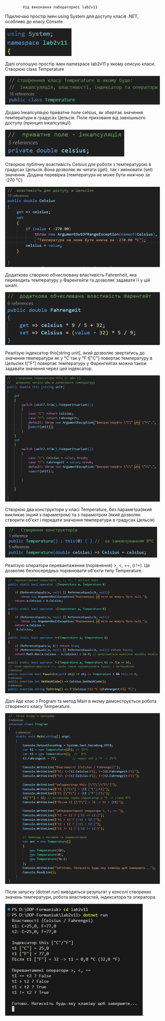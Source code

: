             Хід виконання лабораторної lab2v11

Підключаю простір імен using System для доступу класів .NET, особливо до класу Console 

![](media\image1.png)

Далі оголошую простір імен namespace lab2v11 у якому описую класи. Створюю class Temperature 

![](media\image2.png)  

Додаю Інкапсуляцію приватне поле celsius, як зберігає значення температури в градусах Цельсія. Поле приховане від завнішнього доступу (принцип інкапсуляції)

![](media\image3.png)

Створюю публічну воастивість Celsius для роботи з температурою в градусах Цельсія. Вона дозволяє як читати (get), так і змінювати (set) значення. Додана перевірка (температура не може бути нижчою за -270 °C)

![](media\image4.png)

Додатково створюю обчислювану властивість Fahrenheit, яка переводить температуру у Фаренгейти та дозволяє задавати її у цій шкалі.  

![](media\image5.png)

Реалізую індексатор this[string unit], який дозволяє звертатись до значення температури як у °C так у °F
t["C"] повертає температуру в Цельсіях
t["F"] повертає температуру у Фаренгейтах
можна також задавати значення через цей індексатор.

![](media\image6.png)

Створюю два конструктори у класі Temperature, без параметра(який викликає інший з параметром) та з парамотром (який дозволяє створити об'єкт і передати значення температури в градусах Цельсія)

![](media\image7.png)

Реалізую оператори перевантаження (порівняння) >, <, ==, (i !=). Це дозволяє безпосередньо порівнювати об'єкти типу Temperature.

![](media\image8.png)

Далі йде клас з Program та метод Main в якому демонструється робота створеного класу Temperature.

![](media\image9.png)

Після запуску (dotnet run) виводиться результат у консолі створених значень температури, робота властивостей, індексатора та оператора.

![](media\image_result.png).


